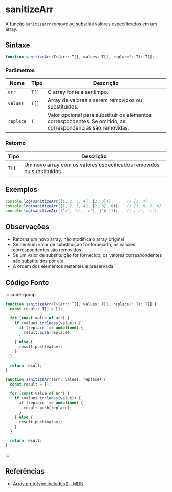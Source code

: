 # sanitizeArr

A função `sanitizeArr` remove ou substitui valores especificados em um array.

## Sintaxe

```typescript
function sanitizeArr<T>(arr: T[], values: T[], replace?: T): T[];
```

### Parâmetros

| Nome      | Tipo    | Descrição                                                      |
|-----------|---------|------------------------------------------------------------------|
| `arr`     | `T[]`   | O array fonte a ser limpo.                                       |
| `values`  | `T[]`   | Array de valores a serem removidos ou substituídos.              |
| `replace` | `T`     | Valor opcional para substituir os elementos correspondentes. Se omitido, as correspondências são removidas. |

### Retorno

| Tipo   | Descrição                                                      |
|--------|------------------------------------------------------------------|
| `T[]`  | Um novo array com os valores especificados removidos ou substituídos. |

## Exemplos

```typescript
console.log(sanitizeArr([1, 2, 3, 4], [2, 3]));      // [1, 4]
console.log(sanitizeArr([1, 2, 3, 4], [2, 3], 0));   // [1, 0, 0, 4]
console.log(sanitizeArr(['a', 'b', 'c'], ['b']));    // ['a', 'c']
```

## Observações

- Retorna um novo array; não modifica o array original
- Se nenhum valor de substituição for fornecido, os valores correspondentes são removidos
- Se um valor de substituição for fornecido, os valores correspondentes são substituídos por ele
- A ordem dos elementos restantes é preservada

## Código Fonte

::: code-group
```typescript
function sanitizeArr<T>(arr: T[], values: T[], replace?: T): T[] {
  const result: T[] = [];

  for (const value of arr) {
    if (values.includes(value)) {
      if (replace !== undefined) {
        result.push(replace);
      }
    } else {
      result.push(value);
    }
  }

  return result;
}
```

```javascript
function sanitizeArr(arr, values, replace) {
  const result = [];

  for (const value of arr) {
    if (values.includes(value)) {
      if (replace !== undefined) {
        result.push(replace);
      }
    } else {
      result.push(value);
    }
  }

  return result;
}
```
:::

## Referências

- [Array.prototype.includes() - MDN](https://developer.mozilla.org/pt-BR/docs/Web/JavaScript/Reference/Global_Objects/Array/includes)